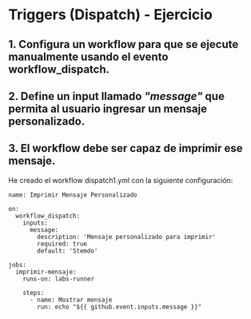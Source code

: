 # Triggers (Dispatch) - Ejercicio 

## 1. Configura un workflow para que se ejecute manualmente usando el evento workflow_dispatch.

## 2. Define un input llamado _"message"_ que permita al usuario ingresar un mensaje personalizado.

## 3. El workflow debe ser capaz de imprimir ese mensaje.

He creado el workflow dispatch1.yml con la siguiente configuración:

```
name: Imprimir Mensaje Personalizado

on:
  workflow_dispatch:
    inputs:
      message:
        description: 'Mensaje personalizado para imprimir'
        required: true
        default: 'Stemdo'

jobs:
  imprimir-mensaje:
    runs-on: labs-runner

    steps:
      - name: Mostrar mensaje
        run: echo "${{ github.event.inputs.message }}"
```


